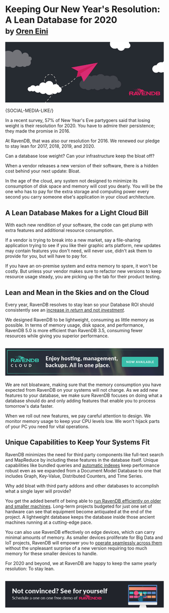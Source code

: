 # Keeping Our New Year's Resolution: A Lean Database for 2020 <br/><small>by <a href="mailto:ayende@hibernatingrhinos.com">Oren Eini</a></small>

![For 2020 and beyond, RavenDB promises to keep its NoSQL Database lean and mean.](images/a-lean-nosql-database-for-2020.jpg)

{SOCIAL-MEDIA-LIKE/}
<br/>

In a recent survey, 57% of New Year's Eve partygoers said that losing weight is their resolution for 2020. You have to admire their persistence; they made the promise in 2016.

At RavenDB, that was also our resolution for 2016. We renewed our pledge to stay lean for 2017, 2018, 2019, and 2020.

Can a database lose weight? Can your infrastructure keep the bloat off?

When a vendor releases a new version of their software, there is a hidden cost behind your next update: Bloat.

In the age of the cloud, any system not designed to minimize its consumption of disk space and memory will cost you dearly. You will be the one who has to pay for the extra storage and computing power every second you carry someone else's application in your cloud architecture.

## A Lean Database Makes for a Light Cloud Bill

With each new rendition of your software, the code can get plump with extra features and additional resource consumption.

If a vendor is trying to break into a new market, say a file-sharing application trying to see if you like their graphic arts platform, new updates may contain features you don't need, will never use, didn't ask them to provide for you, but will have to pay for.

If you have an on-premise system and extra memory to spare, it won't be costly. But unless your vendor makes sure to refactor new versions to keep resource usage steady, you are picking up the tab for their product testing.

## Lean and Mean in the Skies and on the Cloud

Every year, RavenDB resolves to stay lean so your Database ROI should consistently see an [increase in *return* and not *investment*](https://ravendb.net/articles/cost-benefits-ravendb-nosql-acid-database).

We designed RavenDB to be lightweight, consuming as little memory as possible. In terms of memory usage, disk space, and performance, RavenDB 5.0 is more efficient than RavenDB 3.5, consuming fewer resources while giving you superior performance.<br/>
<br/>
<div class="text-center margin-bottom">
    <a href="https://cloud.ravendb.net"><img src="images/ravendb-cloud.png" alt="Managed Cloud Hosting"/></a>
</div>
<br/>
We are not bloatware, making sure that the memory consumption you have expected from RavenDB on your systems will not change. As we add new features to your database, we make sure RavenDB focuses on doing what a database should do and only adding features that enable you to process tomorrow's data faster.

When we roll out new features, we pay careful attention to design. We monitor memory usage to keep your CPU levels low. We won't hijack parts of your PC you need for vital operations.

## Unique Capabilities to Keep Your Systems Fit

RavenDB minimizes the need for third party components like full-text search and MapReduce by including these features in the database itself. Unique capabilities like bundled queries and [automatic indexes](https://ravendb.net/features/indexes/auto-indexes) keep performance robust even as we expanded from a Document Model Database to one that includes Graph, Key-Value, Distributed Counters, and Time Series.

Why add bloat with third party addons and other databases to accomplish what a single layer will provide?

You get the added benefit of being able to [run RavenDB efficiently on older and smaller machines](https://ravendb.net/articles/ravendb-point-of-sale-raspberry-pi-acid). Long-term projects budgeted for just one set of hardware can see that equipment become antiquated at the end of the project. A lightweight database keeps the database inside those ancient machines running at a cutting-edge pace.

You can also use RavenDB effectively on edge devices, which can carry minimal amounts of memory. As smaller devices proliferate for Big Data and IoT projects, RavenDB will empower you to [operate seamlessly across them](https://ravendb.net/learn/inside-ravendb-book/reader/4.0/7-scaling-distributed-work-in-ravendb) without the unpleasant surprise of a new version requiring too much memory for these smaller devices to handle.

For 2020 and beyond, we at RavenDB are happy to keep the same yearly resolution: To stay lean.<br/>
<br/>
<div class="text-center">
    <a href="https://ravendb.net/live-demo"><img src="images/see-for-yourself.png" class="img-responsive" style="margin: auto;" alt="Schedule a one on one free demo of RavenDB"></a>
</div>
<br/>